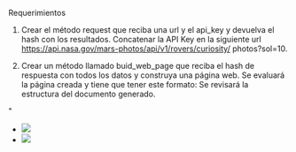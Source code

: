 Requerimientos
1. Crear el método request que reciba una url y el api_key y devuelva el hash con los resultados.
Concatenar la API Key en la siguiente url https://api.nasa.gov/mars-photos/api/v1/rovers/curiosity/
photos?sol=10.

2. Crear un método llamado buid_web_page que reciba el hash de respuesta con todos los datos
y construya una página web. Se evaluará la página creada y tiene que tener este formato:
Se revisará la estructura del documento generado.

" <html>
<head>
</head>
<body>
  <ul>
    <li><img src='.../398380645PRCLF0030000CCAM04010L1.PNG'></li>
    <li><img src='.../398381687EDR_F0030000CCAM05010M_.JPG'></li>
  </ul>
</body>
</html>
